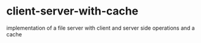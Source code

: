 # client-server-with-cache
implementation of a file server with client and server side operations and a cache 
